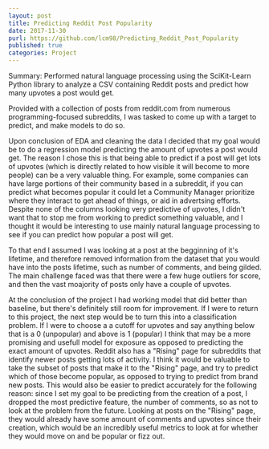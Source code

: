 ```yaml
---
layout: post
title: Predicting Reddit Post Popularity
date: 2017-11-30
purl: https://github.com/lcm98/Predicting_Reddit_Post_Popularity
published: true
categories: Project
---
```


Summary: Performed natural language processing using the SciKit-Learn Python library to analyze a CSV containing Reddit posts and predict how many upvotes a post would get.

Provided with a collection of posts from reddit.com from numerous programming-focused subreddits, I was tasked to come up with a target to predict, and make models to do so.

Upon conclusion of EDA and cleaning the data I decided that my goal would be to do a regression model predicting the amount of upvotes a post would get. The reason I chose this is that being able to predict if a post will get lots of upvotes (which is directly related to how visible it will become to more people) can be a very valuable thing. For example, some companies can have large portions of their community based in a subreddit, if you can predict what becomes popular it could let a Community Manager prioritize where they interact to get ahead of things, or aid in advertsing efforts. Despite none of the columns looking very predictive of upvotes, I didn't want that to stop me from working to predict something valuable, and I thought it would be interesting to use mainly natural language processing to see if you can predict how popular a post will get.

To that end I assumed I was looking at a post at the begginning of it's lifetime, and therefore removed information from the dataset that you would have into the posts lifetime, such as number of comments, and being gilded. The main challenge faced was that there were a few huge outliers for score, and then the vast moajority of posts only have a couple of upvotes.

At the conclusion of the project I had working model that did better than baseline, but there's definitely still room for improvement. If I were to return to this project, the next step would be to turn this into a classification problem. If I were to choose a a cutoff for upvotes and say anything below that is a 0 (unpopular) and above is 1 (popular) I think that may be a more promising and usefull model for exposure as opposed to predicting the exact amount of upvotes. Reddit also has a "Rising" page for subreddits that identify newer posts getting lots of activity. I think it would be valuable to take the subset of posts that make it to the "Rising" page, and try to predict which of those become popular, as opposed to trying to predict from brand new posts. This would also be easier to predict accurately for the following reason: since I set my goal to be predicting from the creation of a post, I dropped the most predictive feature, the number of comments, so as not to look at the problem from the future. Looking at posts on the "Rising" page, they would already have some amount of comments and upvotes since their creation, which would be an incredibly useful metrics to look at for whether they would move on and be popular or fizz out.